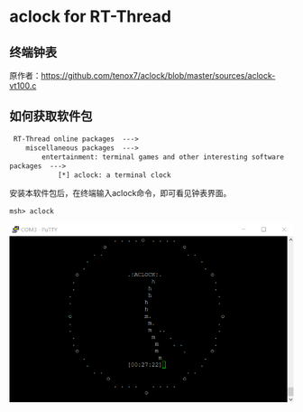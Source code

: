 # aclock for RT-Thread 
## 终端钟表

原作者：https://github.com/tenox7/aclock/blob/master/sources/aclock-vt100.c

## 如何获取软件包

```
 RT-Thread online packages  --->
    miscellaneous packages  --->
        entertainment: terminal games and other interesting software packages  --->
            [*] aclock: a terminal clock
```

安装本软件包后，在终端输入aclock命令，即可看见钟表界面。

```shell
msh> aclock
```

![clock.png](clock.png)
